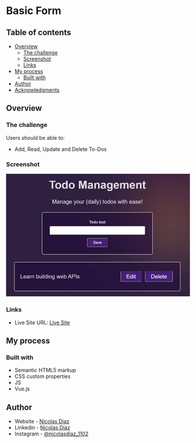 # Basic Form

## Table of contents

- [Overview](#overview)
  - [The challenge](#the-challenge)
  - [Screenshot](#screenshot)
  - [Links](#links)
- [My process](#my-process)
  - [Built with](#built-with)
- [Author](#author)
- [Acknowledgments](#acknowledgments)


## Overview

### The challenge

Users should be able to:

- Add, Read, Update and Delete To-Dos

### Screenshot

![](./screenshot.jpg)

### Links

- Live Site URL: [Live Site](https://nicolas1102.github.io/basic-website-with-vuejs/)

## My process

### Built with

- Semantic HTML5 markup
- CSS custom properties
- JS
- Vue.js

## Author

- Website - [Nicolas Diaz](https://nicolas1102.github.io/portfolio/)
- Linkedin - [Nicolas Diaz](www.linkedin.com/in/nicolas-diaz-vargas)
- Instagram - [@nicolasdiaz_1102](https://www.instagram.com/nicolasdiaz_1102/?theme=dark)
